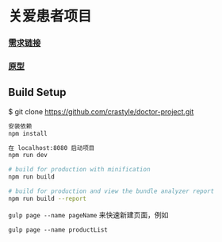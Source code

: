 # 关爱患者项目

### [需求链接](https://mrleolong.github.io/huanzheguanhuai)
### [原型](http://nb3avb.axshare.com/#g=1)

## Build Setup


  $ git clone https://github.com/crastyle/doctor-project.git
  

``` bash
安装依赖
npm install

在 localhost:8080 启动项目
npm run dev

# build for production with minification
npm run build

# build for production and view the bundle analyzer report
npm run build --report
```


`gulp page --name pageName`	来快速新建页面，例如
	
	gulp page --name productList
		
